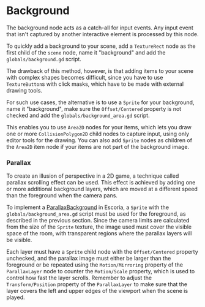 # Background

The background node acts as a catch-all for input events. Any input event that isn't captured by another interactive element is processed by this node.

To quickly add a background to your scene, add a `TextureRect` node as the first child of the `scene` node, name it "background" and add the `globals/background.gd` script.

The drawback of this method, however, is that adding items to your scene with complex shapes becomes difficult, since you have to use `TextureButton`s with click masks, which have to be made with external drawing tools.

For such use cases, the alternative is to use a `Sprite` for your background, name it "background", make sure the `Offset/Centered` property is not checked and add the `globals/background_area.gd` script.

This enables you to use `Area2D` nodes for your items, which lets you draw one or more `CollisionPolygon2D` child nodes to capture input, using only editor tools for the drawing. You can also add `Sprite` nodes as children of the `Area2D` item node if your items are not part of the background image.

### Parallax

To create an illusion of perspective in a 2D game, a technique called parallax scrolling effect can be used. This effect is achieved by adding one or more additional background layers, which are moved at a different speed than the foreground when the camera pans.

To implement a [ParallaxBackground](http://docs.godotengine.org/en/3.0/classes/class_parallaxbackground.html) in Escoria, a `Sprite` with the `globals/background_area.gd` script must be used for the foreground, as described in the previous section. Since the camera limits are calculated from the size of the `Sprite` texture, the image used must cover the visible space of the room, with transparent regions where the parallax layers will be visible.

Each layer must have a `Sprite` child node with the `Offset/Centered` property unchecked, and the parallax image must either be larger than the foreground or be repeated using the `Motion/Mirroring` property of the `ParallaxLayer` node to counter the `Motion/Scale` property, which is used to control how fast the layer scrolls. Remember to adjust the `Transform/Position` property of the `ParallaxLayer` to make sure that the layer covers the left and upper edges of the viewport when the scene is played.
